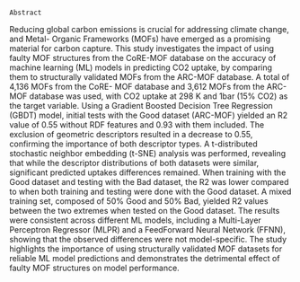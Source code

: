                                                                      Abstract







Reducing global carbon emissions is crucial for addressing climate change, and Metal- Organic Frameworks (MOFs) have emerged as a promising material for carbon capture. This study investigates the impact of using faulty MOF structures from the CoRE-MOF database on the accuracy of machine learning (ML) models in predicting CO2 uptake, by comparing them to structurally validated MOFs from the ARC-MOF database. A total of 4,136 MOFs from the CoRE- MOF database and 3,612 MOFs from the ARC-MOF database was used, with CO2 uptake at 298 K and 1bar (15% CO2) as the target variable. Using a Gradient Boosted Decision Tree Regression (GBDT) model, initial tests with the Good dataset (ARC-MOF) yielded an R2 value of 0.55 without RDF features and 0.93 with them included. The exclusion of geometric descriptors resulted in a decrease to 0.55, confirming the importance of both descriptor types. A t-distributed stochastic neighbor embedding (t-SNE) analysis was performed, revealing that while the descriptor distributions of both datasets were similar, significant predicted uptakes differences remained. When training with the Good dataset and testing with the Bad dataset, the R2 was lower compared to when both training and testing were done with the Good dataset. A mixed training set, composed of 50% Good and 50% Bad, yielded R2 values between the two extremes when tested on the Good dataset. The results were consistent across different ML models, including a Multi-Layer Perceptron Regressor (MLPR) and a FeedForward Neural Network (FFNN), showing that the observed differences were not model-specific. The study highlights the importance of using structurally validated MOF datasets for reliable ML model predictions and demonstrates the detrimental effect of faulty MOF structures on model performance.

